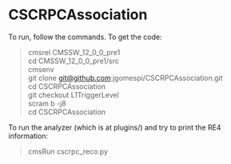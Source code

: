 # CSCRPCAssociation

To run, follow the commands.
To get the code:
> cmsrel CMSSW_12_0_0_pre1\
> cd CMSSW_12_0_0_pre1/src\
> cmsenv\
> git clone git@github.com:jgomespi/CSCRPCAssociation.git\
> cd CSCRPCAssociation\
> git checkout L1TriggerLevel\
> scram b -j8\
> cd CSCRPCAssociation

To run the analyzer (which is at plugins/) and try to print the RE4 information:
>cmsRun cscrpc_reco.py

